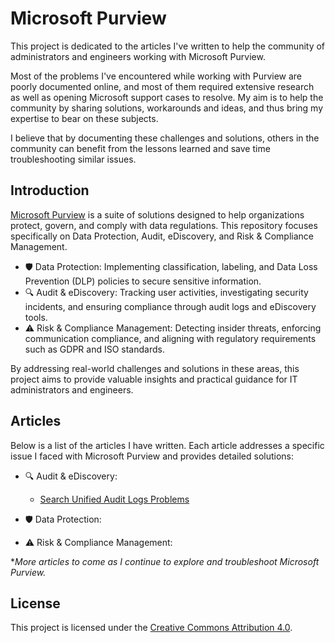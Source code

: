 # Microsoft Purview

This project is dedicated to the articles I've written to help the community of administrators and engineers working with Microsoft Purview. 

Most of the problems I've encountered while working with Purview are poorly documented online, and most of them required extensive research as well as opening Microsoft support cases to resolve. My aim is to help the community by sharing solutions, workarounds and ideas, and thus bring my expertise to bear on these subjects.

I believe that by documenting these challenges and solutions, others in the community can benefit from the lessons learned and save time troubleshooting similar issues.

## Introduction

[Microsoft Purview](https://learn.microsoft.com/en-us/purview/purview) is a suite of solutions designed to help organizations protect, govern, and comply with data regulations. This repository focuses specifically on Data Protection, Audit, eDiscovery, and Risk & Compliance Management.

- 🛡️ Data Protection: Implementing classification, labeling, and Data Loss Prevention (DLP) policies to secure sensitive information.
- 🔍 Audit & eDiscovery: Tracking user activities, investigating security incidents, and ensuring compliance through audit logs and eDiscovery tools.
- ⚠️ Risk & Compliance Management: Detecting insider threats, enforcing communication compliance, and aligning with regulatory requirements such as GDPR and ISO standards.

By addressing real-world challenges and solutions in these areas, this project aims to provide valuable insights and practical guidance for IT administrators and engineers.

## Articles

Below is a list of the articles I have written. Each article addresses a specific issue I faced with Microsoft Purview and provides detailed solutions:

- 🔍 Audit & eDiscovery:

    - [Search Unified Audit Logs Problems](Audit/Search-UnifiedAuditLogs.md)

- 🛡️ Data Protection: 


- ⚠️ Risk & Compliance Management: 



**More articles to come as I continue to explore and troubleshoot Microsoft Purview.*

## License

This project is licensed under the [Creative Commons Attribution 4.0](LICENSE).
